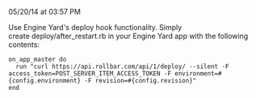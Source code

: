 <span class="date">05/20/14 at 03:57 PM</span>

Use Engine Yard's deploy hook functionality. Simply
create deploy/after\_restart.rb in your Engine Yard app with the
following contents:

``` {data-language="ruby"}
on_app_master do
  run "curl https://api.rollbar.com/api/1/deploy/ --silent -F access_token=POST_SERVER_ITEM_ACCESS_TOKEN -F environment=#{config.environment} -F revision=#{config.revision}"
end
```
